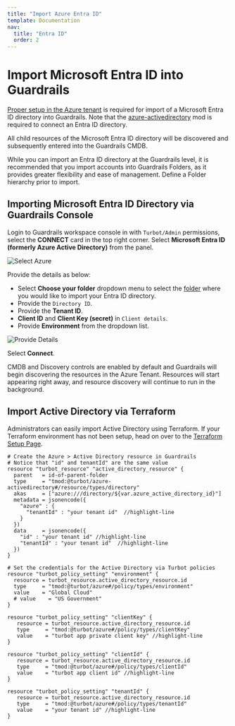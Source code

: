 ```yaml
---
title: "Import Azure Entra ID"
template: Documentation
nav:
  title: "Entra ID"
  order: 2
---
```


# Import Microsoft Entra ID into Guardrails

[Proper setup in the Azure tenant](integrations/azure/import) is required for
import of a Microsoft Entra ID directory into Guardrails. Note that the [azure-activedirectory](https://hub.guardrails.turbot.com/mods/azure/mods/azure-activedirectory) mod is required to
connect an Entra ID directory.

All child resources of the Microsoft Entra ID directory will be discovered and subsequently entered into the Guardrails CMDB.

While you can import an Entra ID directory at the Guardrails level, it is recommended that you import accounts into Guardrails Folders, as it provides greater flexibility and ease of management. Define a Folder hierarchy prior to import.

## Importing Microsoft Entra ID Directory via Guardrails Console

Login to Guardrails workspace console in with `Turbot/Admin` permissions, select the  **CONNECT** card in the top right corner. Select **Microsoft Entra ID (formerly Azure Active Directory)** from the panel.

![Select Azure](/images/docs/guardrails/guides/azure/import/active-directory/select-ms-entra-id.png)

Provide the details as below:

- Select **Choose your folder** dropdown menu to select the [folder](/guardrails/docs/concepts/resources/hierarchy#folders) where you would like to import your Entra ID directory.
- Provide the `Directory ID`.
- Provide the **Tenant ID**.
- **Client ID** and **Client Key (secret)** in `Client details`.
- Provide **Environment** from the dropdown list.

![Provide Details](/images/docs/guardrails/guides/azure/import/active-directory/active-directory-tenant-details.png)

Select **Connect**.

CMDB and Discovery controls are enabled by default and Guardrails will begin discovering the resources in the Azure Tenant. Resources will start appearing right away, and resource discovery will continue to run in the background.

## Import Active Directory via Terraform

Administrators can easily import Active Directory using Terraform. If your Terraform environment has not been setup, head on over to the
[Terraform Setup Page](reference/terraform/setup).

```hcl
# Create the Azure > Active Directory resource in Guardrails
# Notice that "id" and tenantId" are the same value
resource "turbot_resource" "active_directory_resource" {
  parent   = id-of-parent-folder
  type     = "tmod:@turbot/azure-activedirectory#/resource/types/directory"
  akas     = ["azure:///directory/${var.azure_active_directory_id}"]
  metadata = jsonencode({
    "azure" : {
      "tenantId" : "your tenant id"  //highlight-line
    }
  })
  data     = jsonencode({
    "id" : "your tenant id" //highlight-line
    "tenantId" : "your tenant id"  //highlight-line
  })
}

# Set the credentials for the Active Directory via Turbot policies
resource "turbot_policy_setting" "environment" {
  resource = turbot_resource.active_directory_resource.id
  type     = "tmod:@turbot/azure#/policy/types/environment"
  value    = "Global Cloud"
  # value    = "US Government"
}

resource "turbot_policy_setting" "clientKey" {
   resource = turbot_resource.active_directory_resource.id
   type     = "tmod:@turbot/azure#/policy/types/clientKey"
   value    = "turbot app private client key" //highlight-line
}

resource "turbot_policy_setting" "clientId" {
   resource = turbot_resource.active_directory_resource.id
   type     = "tmod:@turbot/azure#/policy/types/clientId"
   value    = "turbot app client id" //highlight-line
}

resource "turbot_policy_setting" "tenantId" {
   resource = turbot_resource.active_directory_resource.id
   type     = "tmod:@turbot/azure#/policy/types/tenantId"
   value    = "your tenant id" //highlight-line
}
```
